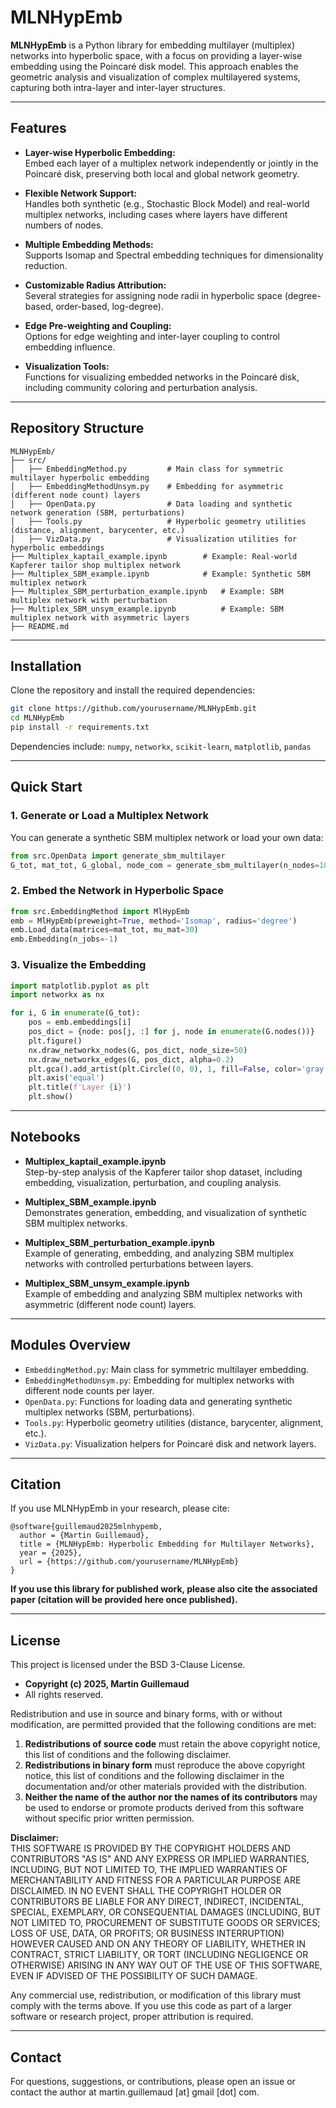 # MLNHypEmb

**MLNHypEmb** is a Python library for embedding multilayer (multiplex) networks into hyperbolic space, with a focus on providing a layer-wise embedding using the Poincaré disk model. This approach enables the geometric analysis and visualization of complex multilayered systems, capturing both intra-layer and inter-layer structures.

---

## Features

- **Layer-wise Hyperbolic Embedding:**  
  Embed each layer of a multiplex network independently or jointly in the Poincaré disk, preserving both local and global network geometry.

- **Flexible Network Support:**  
  Handles both synthetic (e.g., Stochastic Block Model) and real-world multiplex networks, including cases where layers have different numbers of nodes.

- **Multiple Embedding Methods:**  
  Supports Isomap and Spectral embedding techniques for dimensionality reduction.

- **Customizable Radius Attribution:**  
  Several strategies for assigning node radii in hyperbolic space (degree-based, order-based, log-degree).

- **Edge Pre-weighting and Coupling:**  
  Options for edge weighting and inter-layer coupling to control embedding influence.

- **Visualization Tools:**  
  Functions for visualizing embedded networks in the Poincaré disk, including community coloring and perturbation analysis.

---

## Repository Structure

```
MLNHypEmb/
├── src/
│   ├── EmbeddingMethod.py         # Main class for symmetric multilayer hyperbolic embedding
│   ├── EmbeddingMethodUnsym.py    # Embedding for asymmetric (different node count) layers
│   ├── OpenData.py                # Data loading and synthetic network generation (SBM, perturbations)
│   ├── Tools.py                   # Hyperbolic geometry utilities (distance, alignment, barycenter, etc.)
│   ├── VizData.py                 # Visualization utilities for hyperbolic embeddings
├── Multiplex_kaptail_example.ipynb        # Example: Real-world Kapferer tailor shop multiplex network
├── Multiplex_SBM_example.ipynb            # Example: Synthetic SBM multiplex network
├── Multiplex_SBM_perturbation_example.ipynb   # Example: SBM multiplex network with perturbation
├── Multiplex_SBM_unsym_example.ipynb          # Example: SBM multiplex network with asymmetric layers
├── README.md
```

---

## Installation

Clone the repository and install the required dependencies:

```bash
git clone https://github.com/yourusername/MLNHypEmb.git
cd MLNHypEmb
pip install -r requirements.txt
```

Dependencies include: `numpy`, `networkx`, `scikit-learn`, `matplotlib`, `pandas`

---

## Quick Start

### 1. Generate or Load a Multiplex Network

You can generate a synthetic SBM multiplex network or load your own data:

```python
from src.OpenData import generate_sbm_multilayer
G_tot, mat_tot, G_global, node_com = generate_sbm_multilayer(n_nodes=100, n_layers=3, n_communities=3)
```

### 2. Embed the Network in Hyperbolic Space

```python
from src.EmbeddingMethod import MlHypEmb
emb = MlHypEmb(preweight=True, method='Isomap', radius='degree')
emb.Load_data(matrices=mat_tot, mu_mat=30)
emb.Embedding(n_jobs=-1)
```

### 3. Visualize the Embedding

```python
import matplotlib.pyplot as plt
import networkx as nx

for i, G in enumerate(G_tot):
    pos = emb.embeddings[i]
    pos_dict = {node: pos[j, :] for j, node in enumerate(G.nodes())}
    plt.figure()
    nx.draw_networkx_nodes(G, pos_dict, node_size=50)
    nx.draw_networkx_edges(G, pos_dict, alpha=0.2)
    plt.gca().add_artist(plt.Circle((0, 0), 1, fill=False, color='gray', linestyle=':'))
    plt.axis('equal')
    plt.title(f'Layer {i}')
    plt.show()
```

---

## Notebooks

- **Multiplex_kaptail_example.ipynb**  
  Step-by-step analysis of the Kapferer tailor shop dataset, including embedding, visualization, perturbation, and coupling analysis.

- **Multiplex_SBM_example.ipynb**  
  Demonstrates generation, embedding, and visualization of synthetic SBM multiplex networks.

- **Multiplex_SBM_perturbation_example.ipynb**  
  Example of generating, embedding, and analyzing SBM multiplex networks with controlled perturbations between layers.

- **Multiplex_SBM_unsym_example.ipynb**  
  Example of embedding and analyzing SBM multiplex networks with asymmetric (different node count) layers.

---

## Modules Overview

- `EmbeddingMethod.py`: Main class for symmetric multilayer embedding.
- `EmbeddingMethodUnsym.py`: Embedding for multiplex networks with different node counts per layer.
- `OpenData.py`: Functions for loading data and generating synthetic multiplex networks (SBM, perturbations).
- `Tools.py`: Hyperbolic geometry utilities (distance, barycenter, alignment, etc.).
- `VizData.py`: Visualization helpers for Poincaré disk and network layers.

---

## Citation

If you use MLNHypEmb in your research, please cite:

```
@software{guillemaud2025mlnhypemb,
  author = {Martin Guillemaud},
  title = {MLNHypEmb: Hyperbolic Embedding for Multilayer Networks},
  year = {2025},
  url = {https://github.com/yourusername/MLNHypEmb}
}
```

**If you use this library for published work, please also cite the associated paper (citation will be provided here once published).**

---

## License

This project is licensed under the BSD 3-Clause License.

- **Copyright (c) 2025, Martin Guillemaud**
- All rights reserved.

Redistribution and use in source and binary forms, with or without modification, are permitted provided that the following conditions are met:

1. **Redistributions of source code** must retain the above copyright notice, this list of conditions and the following disclaimer.
2. **Redistributions in binary form** must reproduce the above copyright notice, this list of conditions and the following disclaimer in the documentation and/or other materials provided with the distribution.
3. **Neither the name of the author nor the names of its contributors** may be used to endorse or promote products derived from this software without specific prior written permission.

**Disclaimer:**  
THIS SOFTWARE IS PROVIDED BY THE COPYRIGHT HOLDERS AND CONTRIBUTORS "AS IS" AND ANY EXPRESS OR IMPLIED WARRANTIES, INCLUDING, BUT NOT LIMITED TO, THE IMPLIED WARRANTIES OF MERCHANTABILITY AND FITNESS FOR A PARTICULAR PURPOSE ARE DISCLAIMED. IN NO EVENT SHALL THE COPYRIGHT HOLDER OR CONTRIBUTORS BE LIABLE FOR ANY DIRECT, INDIRECT, INCIDENTAL, SPECIAL, EXEMPLARY, OR CONSEQUENTIAL DAMAGES (INCLUDING, BUT NOT LIMITED TO, PROCUREMENT OF SUBSTITUTE GOODS OR SERVICES; LOSS OF USE, DATA, OR PROFITS; OR BUSINESS INTERRUPTION) HOWEVER CAUSED AND ON ANY THEORY OF LIABILITY, WHETHER IN CONTRACT, STRICT LIABILITY, OR TORT (INCLUDING NEGLIGENCE OR OTHERWISE) ARISING IN ANY WAY OUT OF THE USE OF THIS SOFTWARE, EVEN IF ADVISED OF THE POSSIBILITY OF SUCH DAMAGE.

Any commercial use, redistribution, or modification of this library must comply with the terms above. If you use this code as part of a larger software or research project, proper attribution is required.

---

## Contact

For questions, suggestions, or contributions, please open an issue or contact the author at martin.guillemaud [at] gmail [dot] com.

